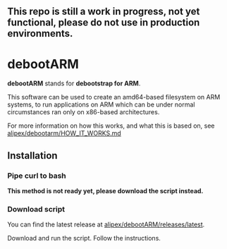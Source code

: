 ## This repo is still a work in progress, not yet functional, please do not use in production environments.

# debootARM

**debootARM** stands for **debootstrap for ARM**.

This software can be used to create an amd64-based filesystem on ARM systems, to run applications on ARM which can be under normal circumstances ran only on x86-based architectures.

For more information on how this works, and what this is based on, see [alipex/debootarm/HOW_IT_WORKS.md](https://github.com/alipex/debootARM/HOW_IT_WORKS.md)

## Installation

### Pipe curl to bash

**This method is not ready yet, please download the script instead.**

### Download script

You can find the latest release at [alipex/debootARM/releases/latest](https://github.com/alipex/debootARM/releases/latest).

Download and run the script. Follow the instructions.

